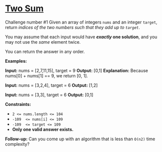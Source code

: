 
# [Two Sum](https://leetcode.com/problems/two-sum/)

Challenge number #1
Given an array of integers  `nums` and an integer  `target`, return  _indices of the two numbers such that they add up to  `target`_.

You may assume that each input would have  **_exactly_  one solution**, and you may not use the  _same_  element twice.

You can return the answer in any order.

**Examples:**

**Input:** nums = [2,7,11,15], target = 9
**Output:** [0,1]
**Explanation:** Because nums[0] + nums[1] == 9, we return [0, 1].

**Input:** nums = [3,2,4], target = 6
**Output:** [1,2]

**Input:** nums = [3,3], target = 6
**Output:** [0,1]

**Constraints:**

-   `2 <= nums.length <= 104`
-   `-109  <= nums[i] <= 109`
-   `-109  <= target <= 109`
-   **Only one valid answer exists.**

**Follow-up:** Can you come up with an algorithm that is less than `O(n2)` time complexity?
